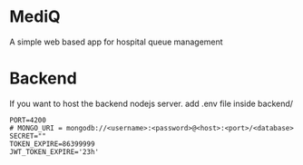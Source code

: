# MediQ
A simple web based app for hospital queue management


# Backend
If you want to host the backend nodejs server.
add .env file inside backend/
```
PORT=4200
# MONGO_URI = mongodb://<username>:<password>@<host>:<port>/<database>
SECRET=""
TOKEN_EXPIRE=86399999
JWT_TOKEN_EXPIRE='23h'
```
